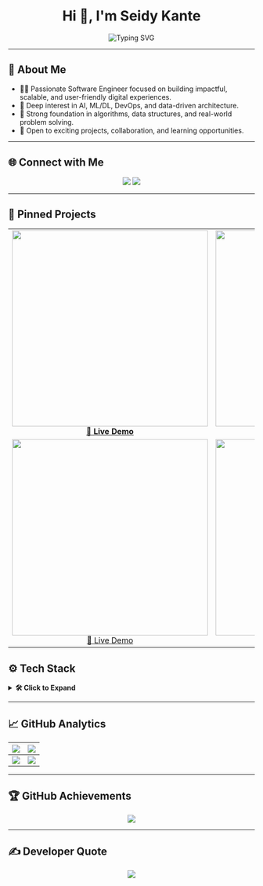 <h1 align="center">Hi 👋, I'm Seidy Kante</h1>

<p align="center">
  <img src="https://readme-typing-svg.demolab.com?font=Fira+Code&weight=600&pause=1000&color=00F7FF&center=true&vCenter=true&width=480&lines=Software+Engineer;Full-Stack+Developer;ML%2FDL+Enthusiast;Open+Source+Lover" alt="Typing SVG" />
</p>

---

## 🧠 About Me

- 👨‍💻 Passionate Software Engineer focused on building impactful, scalable, and user-friendly digital experiences.
- 🧠 Deep interest in AI, ML/DL, DevOps, and data-driven architecture.
- 🧩 Strong foundation in algorithms, data structures, and real-world problem solving.
- 🤝 Open to exciting projects, collaboration, and learning opportunities.

---

## 🌐 Connect with Me

<p align="center">
  <a href="https://linkedin.com/in/seidykante"><img src="https://img.shields.io/badge/LinkedIn-%230077B5.svg?style=for-the-badge&logo=linkedin&logoColor=white" /></a>
  <a href="https://instagram.com/seidykante"><img src="https://img.shields.io/badge/Instagram-%23E4405F.svg?style=for-the-badge&logo=Instagram&logoColor=white" /></a>
</p>

---

## 🚀 Pinned Projects

  <table>
    <tr>
      <td align="center" valign="top" width="50%">
        <a href="https://github.com/SEIDY-KANTE/tower-of-hanoi">
          <img width="400" src="https://github-readme-stats.vercel.app/api/pin/?username=SEIDY-KANTE&repo=tower-of-hanoi&theme=github_dark" />
        </a>
        <br/>
        <a href="https://tower-of-hanoi-0vqn.onrender.com/" ><strong>🔗 Live Demo</strong></a>
      </td>
      <td align="center" valign="top" width="50%">
        <a href="https://github.com/SEIDY-KANTE/ai-powered-resume-scanning-system">
          <img width="400" src="https://github-readme-stats.vercel.app/api/pin/?username=SEIDY-KANTE&repo=ai-powered-resume-scanning-system&theme=github_dark" />
        </a>
        <br/>
      </td>
    </tr>
    <tr>
      <td align="center" valign="top" width="50%">
        <a href="https://github.com/SEIDY-KANTE/online-code-editor">
          <img width="400" src="https://github-readme-stats.vercel.app/api/pin/?username=SEIDY-KANTE&repo=online-code-editor&theme=github_dark" />
        </a>
        <br/>
        <a href="https://my-online-editor.netlify.app/">🔗 Live Demo</a>
      </td>
      <td align="center" valign="top" width="50%">
        <a href="https://github.com/SEIDY-KANTE/smart-cooling-device">
          <img width="400" src="https://github-readme-stats.vercel.app/api/pin/?username=SEIDY-KANTE&repo=smart-cooling-device&theme=github_dark" />
        </a>
        <br/>
      </td>
    </tr>
  </table>


## ⚙️ Tech Stack

<details>
  <summary><strong>🛠 Click to Expand</strong></summary>

### 💻 Languages
![Python](https://img.shields.io/badge/Python-3776AB?style=flat-square&logo=python&logoColor=white)
![JavaScript](https://img.shields.io/badge/JavaScript-F7DF1E?style=flat-square&logo=javascript&logoColor=black)
![TypeScript](https://img.shields.io/badge/TypeScript-007ACC?style=flat-square&logo=typescript&logoColor=white)
![Java](https://img.shields.io/badge/Java-ED8B00?style=flat-square&logo=java&logoColor=white)
![C++](https://img.shields.io/badge/C++-00599C?style=flat-square&logo=c%2B%2B&logoColor=white) etc..

### 🌐 Frontend
![React](https://img.shields.io/badge/React-20232A?style=flat-square&logo=react&logoColor=61DAFB)
![React Native](https://img.shields.io/badge/React_Native-20232A?style=flat-square&logo=react&logoColor=61DAFB)
![Next.js](https://img.shields.io/badge/Next.js-000000?style=flat-square&logo=next.js&logoColor=white)
![Tailwind CSS](https://img.shields.io/badge/Tailwind_CSS-38B2AC?style=flat-square&logo=tailwind-css&logoColor=white)
![Bootstrap](https://img.shields.io/badge/Bootstrap-563D7C?style=flat-square&logo=bootstrap&logoColor=white) etc..

### 🛠️ Backend & DevOps
![Node.js](https://img.shields.io/badge/Node.js-339933?style=flat-square&logo=node.js&logoColor=white)
![Express.js](https://img.shields.io/badge/Express.js-404D59?style=flat-square&logo=express&logoColor=white)
![Flask](https://img.shields.io/badge/Flask-000000?style=flat-square&logo=flask&logoColor=white)
![Django](https://img.shields.io/badge/Django-092E20?style=flat-square&logo=django&logoColor=white)
![Docker](https://img.shields.io/badge/Docker-2496ED?style=flat-square&logo=docker&logoColor=white)
![GitHub Actions](https://img.shields.io/badge/GitHub_Actions-2088FF?style=flat-square&logo=github-actions&logoColor=white)
![Supabase](https://img.shields.io/badge/Supabase-3ECF8E?style=flat-square&logo=supabase&logoColor=white) etc..

### 📊 Data & AI/ML
![TensorFlow](https://img.shields.io/badge/TensorFlow-FF6F00?style=flat-square&logo=tensorflow&logoColor=white)
![NumPy](https://img.shields.io/badge/NumPy-013243?style=flat-square&logo=numpy&logoColor=white)
![Pandas](https://img.shields.io/badge/Pandas-150458?style=flat-square&logo=pandas&logoColor=white)
![Seaborn](https://img.shields.io/badge/Seaborn-2E2D88?style=flat-square&logo=seaborn&logoColor=white)
![Matplotlib](https://img.shields.io/badge/Matplotlib-11557C?style=flat-square&logo=matplotlib&logoColor=white)
![Streamlit](https://img.shields.io/badge/Streamlit-FF4B4B?style=flat-square&logo=streamlit&logoColor=white)
![Apache Spark](https://img.shields.io/badge/Spark-E25A1C?style=flat-square&logo=apachespark&logoColor=white) etc..

### ☁️ Cloud & Hosting
![Azure](https://img.shields.io/badge/Azure-0078D4?style=flat-square&logo=microsoft-azure&logoColor=white)
![AWS](https://img.shields.io/badge/AWS-232F3E?style=flat-square&logo=amazon-aws&logoColor=white)
![Vercel](https://img.shields.io/badge/Vercel-000000?style=flat-square&logo=vercel&logoColor=white)
![Railway](https://img.shields.io/badge/Railway-0B0D0E?style=flat-square&logo=railway&logoColor=white)
![Render](https://img.shields.io/badge/Render-46E3B7?style=flat-square&logo=render&logoColor=white)
![Firebase](https://img.shields.io/badge/Firebase-FFCA28?style=flat-square&logo=firebase&logoColor=black) etc..
</details>

---

## 📈 GitHub Analytics

| <img src="http://github-profile-summary-cards.vercel.app/api/cards/profile-details?username=SEIDY-KANTE&theme=github_dark"/> | <img src="http://github-profile-summary-cards.vercel.app/api/cards/repos-per-language?username=SEIDY-KANTE&theme=github_dark"/> |
| --- | --- |
| <img src="http://github-profile-summary-cards.vercel.app/api/cards/most-commit-language?username=SEIDY-KANTE&theme=github_dark"/> | <img src="https://github-readme-streak-stats.herokuapp.com?user=SEIDY-KANTE&theme=dark&hide_border=true"/> |

---

## 🏆 GitHub Achievements

<p align="center">
  <img src="https://github-profile-trophy.vercel.app/?username=SEIDY-KANTE&theme=monokai&no-frame=true&row=1&margin-w=10" />
</p>

---

## ✍️ Developer Quote

<p align="center">
  <img src="https://quotes-github-readme.vercel.app/api?type=horizontal&theme=radical" />
</p>

